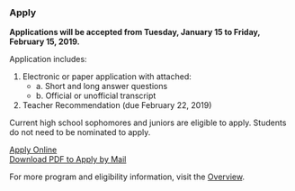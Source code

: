 ### Apply

<strong> Applications will be accepted from Tuesday, January 15 to Friday, February 15, 2019. </strong> 

Application includes:

1. Electronic or paper application with attached:
    - a. Short and long answer questions
    - b. Official or unofficial transcript
2. Teacher Recommendation (due February 22, 2019)

Current high school sophomores and juniors are eligible to apply. Students do not need to be nominated to apply.

<!-- Inserts the Application button -->
<div class="center-align bottom-appeal">
  <a href="https://fs29.formsite.com/Gd7elL/sgeaffeme8/index.html" class="waves-effect waves-default btn white grey-text text-darken-4">Apply Online</a>
</div>
<div class="center-align bottom-appeal">
  <a href="https://drive.google.com/file/d/1R-6Nvi1qNhuaTgJN_9HF9dcmBZmrhY9i/view" class="waves-effect waves-default btn white grey-text text-darken-4">Download PDF to Apply by Mail</a>
</div>


For more program and eligibility information, visit the [Overview](../overview.html).
